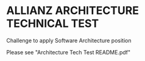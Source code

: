 # ALLIANZ ARCHITECTURE TECHNICAL TEST
Challenge to apply Software Architecture position

Please see "Architecture Tech Test README.pdf"
